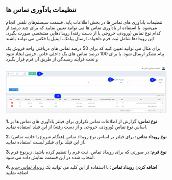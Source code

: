 ﻿## تنظیمات یادآوری تماس ها



تنظیمات یادآوری های تماس ها در بخش اطلاعات پایه، قسمت سیستم‌های تلفنی انجام می‌شود. با استفاده از یادآوری تماس ها می توانید تعیین نمایید که برای چند درصد از کدام نوع تماس (ورودی، خروجی یا از دست رفته) رویدادهایی مشخصی صورت بگیرد. این رویدادها شامل ثبت فرم دلخواه، ارسال پیامک، ایمیل یا فکس می توانند باشند

برای مثال می توانید تعیین کنید که برای 50 درصد تماس های دریافتی واحد فروش یک پیام تشکر ارسال شود. یا برای 100 درصد تماس های یک داخلی خاص، فرمی ایجاد شود و تحت فرآیند رسیدگی از طریق آن فرم قرار بگیرد

![](Callsnotificationsettings.png)

**1. نوع تماس:** گزارش از اطلاعات تماس تکراری  برای فیلتر یادآوری های تماس ها بر اساس نوع تماس (ورودی، خروجی و از دست رفته) از این فیلد استفاده نمایید.

**2. نوع رویداد تماس:** برای فیلتر بر اساس نوع رویداد تماس (هنگام شروع یا خاتمه تماس) از این فیلد برای فیلتر لیست استفاده نمایید.

**3. نوع فرم:** در صورتی که برای رویداد تماس، ثبت فرم را تنظیم کرده باشید، زیرنوع فرم انتخاب شده در این قسمت نمایش داده می شود. 

**4. اضافه کردن رویداد تماس:** با استفاده از این کلید می توانید یک [رویداد تماس جدید](https://github.com/1stco/PayamGostarDocs/blob/master/help%202.5.4/Basic-Information/Telephone-systems/Call-reminder-settings/Add-contact-event/Add-contact-event.md) اضافه نمایید
